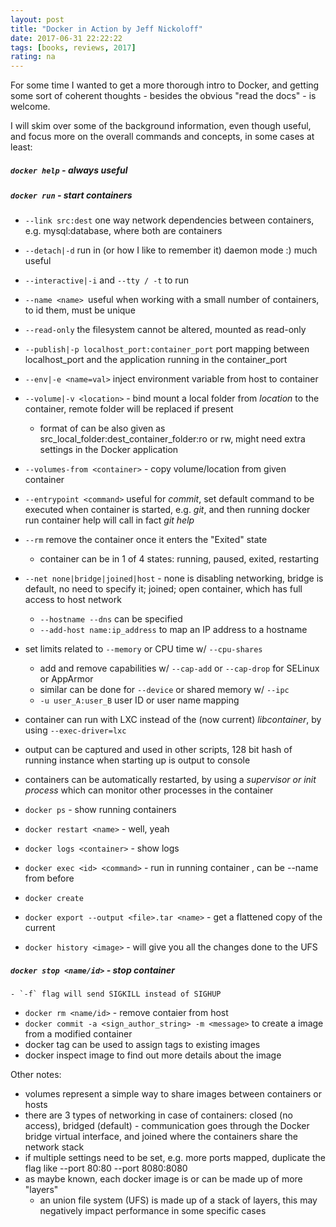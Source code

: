 ```yaml
---
layout: post
title: "Docker in Action by Jeff Nickoloff"
date: 2017-06-31 22:22:22
tags: [books, reviews, 2017]
rating: na
---
```


For some time I wanted to get a more thorough intro to Docker, and getting some sort of coherent thoughts - besides the obvious "read the docs" - is welcome.

I will skim over some of the background information, even though useful, and focus more on the overall commands and concepts, in some cases at least:

##### `docker help` - always useful

##### `docker run` - start containers
- `--link src:dest` one way network dependencies between containers, e.g. mysql:database, where both are containers
- `--detach|-d` run in (or how I like to remember it) daemon mode :) much useful
- `--interactive|-i` and `--tty / -t` to run
- `--name <name> `useful when working with a small number of containers, to id them, must be unique
- `--read-only` the filesystem cannot be altered, mounted as read-only
- `--publish|-p localhost_port:container_port` port mapping between localhost_port and the application running in the container_port
- `--env|-e <name=val>` inject environment variable from host to container
- `--volume|-v <location>` - bind mount a local folder from _location_ to the container, remote folder will be replaced if present
    - format of <location> can be also given as src_local_folder:dest_container_folder:ro or rw, might need extra settings in the Docker application
- `--volumes-from <container>` - copy volume/location from given container
- `--entrypoint <command>` useful for _commit_, set default command to be executed when container is started, e.g. _git_, and then running docker run container help will call in fact _git help_
- `--rm` remove the container once it enters the "Exited" state
    - container can be in 1 of 4 states: running, paused, exited, restarting
- `--net none|bridge|joined|host` - none is disabling networking, bridge is default, no need to specify it; joined; open container, which has full access to host network
    - `--hostname --dns` can be specified
    - `--add-host name:ip_address` to map an IP address to a hostname
- set limits related to `--memory` or CPU time w/ `--cpu-shares` 
    - add and remove capabilities w/ `--cap-add` or `--cap-drop` for SELinux or AppArmor
    - similar can be done for `--device` or shared memory w/ `--ipc`
    - `-u user_A:user_B` user ID or user name mapping
- container can run with LXC instead of the (now current) _libcontainer_, by using `--exec-driver=lxc`
- output can be captured and used in other scripts, 128 bit hash of running instance when starting up is output to console
- containers can be automatically restarted, by using a _supervisor or init process_ which can monitor other processes in the container

- `docker ps` - show running containers
- `docker restart <name>` - well, yeah
- `docker logs <container>` - show logs
- `docker exec <id> <command>` - run <command> in running container <id>, can be --name from before
- `docker create `
- `docker export --output <file>.tar <name>` - get a flattened copy of the current <name>
- `docker history <image>` - will give you all the changes done to the UFS

##### `docker stop <name/id>` - stop container
    - `-f` flag will send SIGKILL instead of SIGHUP
- `docker rm <name/id>` - remove contaier from host
- `docker commit -a <sign_author_string> -m <message>` to create a image from a modified container
- docker tag can be used to assign tags to existing images
- docker inspect image to find out more details about the image

Other notes:
- volumes represent a simple way to share images between containers or hosts
- there are 3 types of networking in case of containers: closed (no access), bridged (default) - communication goes through the Docker bridge virtual interface, and joined where the containers share the network stack
- if multiple settings need to be set, e.g. more ports mapped, duplicate the flag like --port 80:80 --port 8080:8080
- as maybe known, each docker image is or can be made up of more "layers"
    - an union file system (UFS) is made up of a stack of layers, this may negatively impact performance in some specific cases